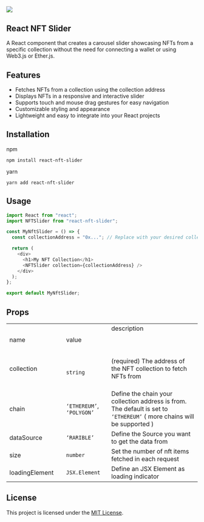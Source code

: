 ## ![](https://github-production-user-asset-6210df.s3.amazonaws.com/32630862/243078466-00fbf8f5-b7f0-46eb-b127-57c363ff28f0.png)

## **React NFT Slider**

A React component that creates a carousel slider showcasing NFTs from a specific collection without the need for connecting a wallet or using Web3.js or Ether.js.

## **Features**

- Fetches NFTs from a collection using the collection address
- Displays NFTs in a responsive and interactive slider
- Supports touch and mouse drag gestures for easy navigation
- Customizable styling and appearance
- Lightweight and easy to integrate into your React projects

## **Installation**

npm

```plaintext
npm install react-nft-slider
```

yarn

```plaintext
yarn add react-nft-slider
```

## **Usage**

```javascript
import React from "react";
import NFTSlider from "react-nft-slider";

const MyNftSlider = () => {
  const collectionAddress = "0x..."; // Replace with your desired collection address

  return (
    <div>
      <h1>My NFT Collection</h1>
      <NFTSlider collection={collectionAddress} />
    </div>
  );
};

export default MyNftSlider;
```

## **Props**

<table><tbody><tr><td>name</td><td>value</td><td>description &nbsp; &nbsp; &nbsp; &nbsp; &nbsp; &nbsp; &nbsp; &nbsp; &nbsp; &nbsp; &nbsp; &nbsp; &nbsp; &nbsp; &nbsp; &nbsp; &nbsp; &nbsp; &nbsp; &nbsp; &nbsp; &nbsp; &nbsp; &nbsp; &nbsp; &nbsp; &nbsp; &nbsp; &nbsp; &nbsp; &nbsp; &nbsp; &nbsp; &nbsp; &nbsp; &nbsp; &nbsp; &nbsp; &nbsp; &nbsp; &nbsp; &nbsp; &nbsp; &nbsp; &nbsp; &nbsp; &nbsp; &nbsp; &nbsp; &nbsp; &nbsp; &nbsp; &nbsp; &nbsp; &nbsp; &nbsp; &nbsp; &nbsp; &nbsp; &nbsp; &nbsp; &nbsp; &nbsp; &nbsp; &nbsp; &nbsp; &nbsp; &nbsp; &nbsp; &nbsp; &nbsp; &nbsp; &nbsp; &nbsp; &nbsp; &nbsp; &nbsp; &nbsp;</td></tr><tr><td>collection &nbsp; &nbsp; &nbsp; &nbsp; &nbsp; &nbsp; &nbsp; &nbsp; &nbsp; &nbsp; &nbsp; &nbsp; &nbsp; &nbsp; &nbsp; &nbsp;&nbsp;</td><td><code>string</code></td><td>(required) The address of the NFT collection to fetch NFTs from &nbsp; &nbsp; &nbsp; &nbsp; &nbsp; &nbsp; &nbsp; &nbsp; &nbsp; &nbsp; &nbsp; &nbsp; &nbsp; &nbsp; &nbsp; &nbsp; &nbsp; &nbsp; &nbsp; &nbsp; &nbsp; &nbsp; &nbsp; &nbsp; &nbsp; &nbsp; &nbsp; &nbsp; &nbsp; &nbsp; &nbsp; &nbsp; &nbsp;&nbsp;</td></tr><tr><td>chain</td><td><code>‘ETHEREUM’</code>, <code>‘POLYGON’</code></td><td>Define the chain your collection address is from. The default is set to <code>‘ETHEREUM’</code> ( more chains will be supported )&nbsp;</td></tr><tr><td>dataSource</td><td><code>‘RARIBLE’</code></td><td>Define the Source you want to get the data from</td></tr><tr><td>size</td><td><code>number</code></td><td>Set the number of nft items fetched in each request</td></tr><tr><td>loadingElement</td><td><code>JSX.Element</code></td><td>Define an JSX Element as loading indicator&nbsp;</td></tr></tbody></table>

## **License**

This project is licensed under the [MIT License](https://chat.openai.com/link-to-license).
